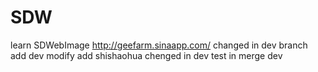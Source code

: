 # SDW
 learn SDWebImage
 http://geefarm.sinaapp.com/
changed in dev branch 
add 
dev modify add shishaohua
chenged in dev
test in merge dev
